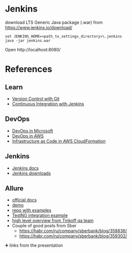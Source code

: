 # Jenkins

download LTS Generic Java package (.war) from https://www.jenkins.io/download/

```shell
set JENKINS_HOME=<path_to_settings_directory>\.jenkins
java -jar jenkins.war
```

Open http://localhost:8080/

# References

## Learn

* [Version Control with Git](https://learn.epam.com/detailsPage?id=601f195a-d408-4439-a16d-0630ed2a412e)
* [Continuous Integration with Jenkins](https://learn.epam.com/detailsPage?id=62dc3947-e941-4c30-ba32-552eb363978e)

## DevOps

* [DevOps in Microsoft](https://docs.microsoft.com/en-us/azure/devops/learn/what-is-devops)
* [DevOps in AWS](https://aws.amazon.com/devops/what-is-devops/)
* [Infrastructure as Code in AWS CloudFormation](https://docs.aws.amazon.com/AWSCloudFormation/latest/UserGuide/GettingStarted.Walkthrough.html)

## Jenkins

* [Jenkins docs](https://www.jenkins.io/doc/)
* [Jenkins downloads](https://www.jenkins.io/download/)

## Allure

* [official docs](https://docs.qameta.io/allure/)
* [demo](https://demo.qameta.io/allure/)
* [repo with examples](https://github.com/allure-examples)
* [TestNG integration example](https://github.com/allure-examples/allure-testng-example)
* [high level overview from Tinkoff qa team](https://slides.com/livestream/allure/fullscreen)
* Couple of good posts from Sber
  * https://habr.com/ru/company/sberbank/blog/358836/
  * https://habr.com/ru/company/sberbank/blog/359302/

:heavy_plus_sign: links from the presentation
